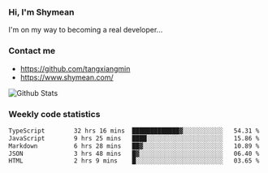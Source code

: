 ### Hi, I'm Shymean

I'm on my way to becoming a real developer...

### Contact me

- <https://github.com/tangxiangmin>
- <https://www.shymean.com/>

![Github Stats](https://github-readme-stats.vercel.app/api?username=tangxiangmin&show_icons=true&theme=dark)


###  Weekly code statistics

<!--START_SECTION:waka-->

```txt
TypeScript        32 hrs 16 mins  █████████████▓░░░░░░░░░░░   54.31 %
JavaScript        9 hrs 25 mins   ████░░░░░░░░░░░░░░░░░░░░░   15.86 %
Markdown          6 hrs 28 mins   ██▓░░░░░░░░░░░░░░░░░░░░░░   10.89 %
JSON              3 hrs 48 mins   █▓░░░░░░░░░░░░░░░░░░░░░░░   06.40 %
HTML              2 hrs 9 mins    █░░░░░░░░░░░░░░░░░░░░░░░░   03.65 %
```

<!--END_SECTION:waka-->
